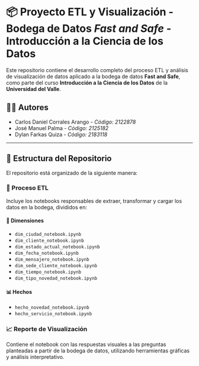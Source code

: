 # 📦 Proyecto ETL y Visualización - Bodega de Datos *Fast and Safe* - Introducción a la Ciencia de los Datos

Este repositorio contiene el desarrollo completo del proceso ETL y análisis de visualización de datos aplicado a la bodega de datos **Fast and Safe**, como parte del curso **Introducción a la Ciencia de los Datos** de la **Universidad del Valle**.

## 🧑‍🎓 Autores

- Carlos Daniel Corrales Arango - *Código: 2122878*  
- José Manuel Palma - *Código: 2125182*  
- Dylan Farkas Quiza - *Código: 2183118*

---

## 📁 Estructura del Repositorio

El repositorio está organizado de la siguiente manera:

### 🔧 Proceso ETL

Incluye los notebooks responsables de extraer, transformar y cargar los datos en la bodega, divididos en:

#### 📐 Dimensiones
- `dim_ciudad_notebook.ipynb`
- `dim_cliente_notebook.ipynb`
- `dim_estado_actual_notebook.ipynb`
- `dim_fecha_notebook.ipynb`
- `dim_mensajero_notebook.ipynb`
- `dim_sede_cliente_notebook.ipynb`
- `dim_tiempo_notebook.ipynb`
- `dim_tipo_novedad_notebook.ipynb`

#### 📊 Hechos
- `hecho_novedad_notebook.ipynb`
- `hecho_servicio_notebook.ipynb`

### 📈 Reporte de Visualización

Contiene el notebook con las respuestas visuales a las preguntas planteadas a partir de la bodega de datos, utilizando herramientas gráficas y análisis interpretativo.
